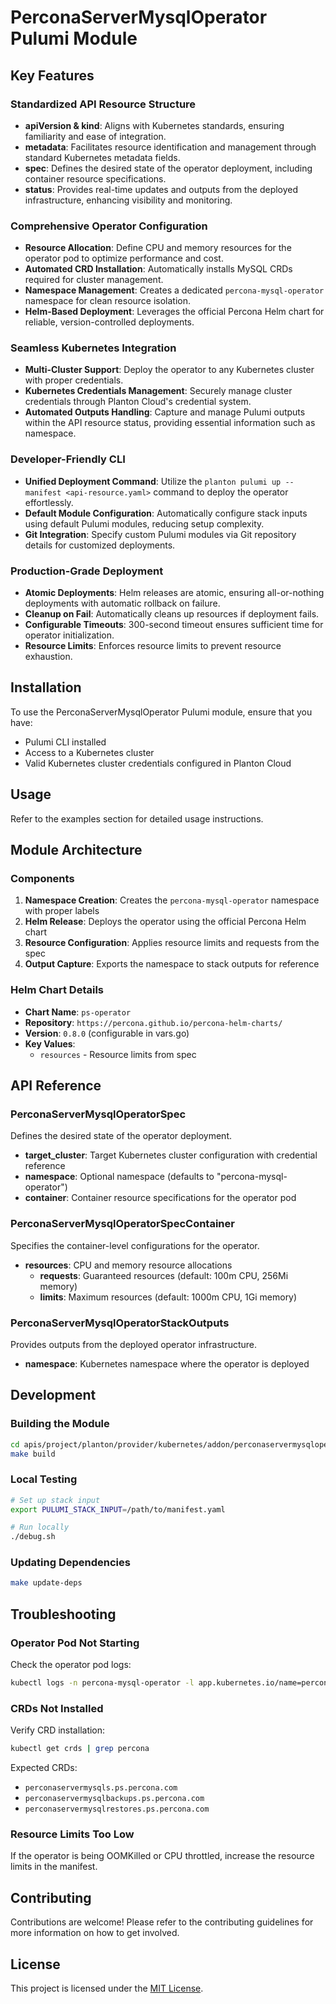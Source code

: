# PerconaServerMysqlOperator Pulumi Module

## Key Features

### Standardized API Resource Structure
- **apiVersion & kind**: Aligns with Kubernetes standards, ensuring familiarity and ease of integration.
- **metadata**: Facilitates resource identification and management through standard Kubernetes metadata fields.
- **spec**: Defines the desired state of the operator deployment, including container resource specifications.
- **status**: Provides real-time updates and outputs from the deployed infrastructure, enhancing visibility and monitoring.

### Comprehensive Operator Configuration
- **Resource Allocation**: Define CPU and memory resources for the operator pod to optimize performance and cost.
- **Automated CRD Installation**: Automatically installs MySQL CRDs required for cluster management.
- **Namespace Management**: Creates a dedicated `percona-mysql-operator` namespace for clean resource isolation.
- **Helm-Based Deployment**: Leverages the official Percona Helm chart for reliable, version-controlled deployments.

### Seamless Kubernetes Integration
- **Multi-Cluster Support**: Deploy the operator to any Kubernetes cluster with proper credentials.
- **Kubernetes Credentials Management**: Securely manage cluster credentials through Planton Cloud's credential system.
- **Automated Outputs Handling**: Capture and manage Pulumi outputs within the API resource status, providing essential information such as namespace.

### Developer-Friendly CLI
- **Unified Deployment Command**: Utilize the `planton pulumi up --manifest <api-resource.yaml>` command to deploy the operator effortlessly.
- **Default Module Configuration**: Automatically configure stack inputs using default Pulumi modules, reducing setup complexity.
- **Git Integration**: Specify custom Pulumi modules via Git repository details for customized deployments.

### Production-Grade Deployment
- **Atomic Deployments**: Helm releases are atomic, ensuring all-or-nothing deployments with automatic rollback on failure.
- **Cleanup on Fail**: Automatically cleans up resources if deployment fails.
- **Configurable Timeouts**: 300-second timeout ensures sufficient time for operator initialization.
- **Resource Limits**: Enforces resource limits to prevent resource exhaustion.

## Installation

To use the PerconaServerMysqlOperator Pulumi module, ensure that you have:
- Pulumi CLI installed
- Access to a Kubernetes cluster
- Valid Kubernetes cluster credentials configured in Planton Cloud

## Usage

Refer to the examples section for detailed usage instructions.

## Module Architecture

### Components

1. **Namespace Creation**: Creates the `percona-mysql-operator` namespace with proper labels
2. **Helm Release**: Deploys the operator using the official Percona Helm chart
3. **Resource Configuration**: Applies resource limits and requests from the spec
4. **Output Capture**: Exports the namespace to stack outputs for reference

### Helm Chart Details

- **Chart Name**: `ps-operator`
- **Repository**: `https://percona.github.io/percona-helm-charts/`
- **Version**: `0.8.0` (configurable in vars.go)
- **Key Values**:
  - `resources` - Resource limits from spec

## API Reference

### PerconaServerMysqlOperatorSpec
Defines the desired state of the operator deployment.

- **target_cluster**: Target Kubernetes cluster configuration with credential reference
- **namespace**: Optional namespace (defaults to "percona-mysql-operator")
- **container**: Container resource specifications for the operator pod

### PerconaServerMysqlOperatorSpecContainer
Specifies the container-level configurations for the operator.

- **resources**: CPU and memory resource allocations
  - **requests**: Guaranteed resources (default: 100m CPU, 256Mi memory)
  - **limits**: Maximum resources (default: 1000m CPU, 1Gi memory)

### PerconaServerMysqlOperatorStackOutputs
Provides outputs from the deployed operator infrastructure.

- **namespace**: Kubernetes namespace where the operator is deployed

## Development

### Building the Module

```bash
cd apis/project/planton/provider/kubernetes/addon/perconaservermysqloperator/v1/iac/pulumi
make build
```

### Local Testing

```bash
# Set up stack input
export PULUMI_STACK_INPUT=/path/to/manifest.yaml

# Run locally
./debug.sh
```

### Updating Dependencies

```bash
make update-deps
```

## Troubleshooting

### Operator Pod Not Starting

Check the operator pod logs:
```bash
kubectl logs -n percona-mysql-operator -l app.kubernetes.io/name=percona-server-mysql-operator
```

### CRDs Not Installed

Verify CRD installation:
```bash
kubectl get crds | grep percona
```

Expected CRDs:
- `perconaservermysqls.ps.percona.com`
- `perconaservermysqlbackups.ps.percona.com`
- `perconaservermysqlrestores.ps.percona.com`

### Resource Limits Too Low

If the operator is being OOMKilled or CPU throttled, increase the resource limits in the manifest.

## Contributing

Contributions are welcome! Please refer to the contributing guidelines for more information on how to get involved.

## License

This project is licensed under the [MIT License](LICENSE).

